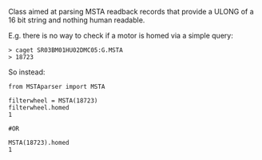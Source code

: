 Class aimed at parsing MSTA readback records that provide a ULONG of a 16 bit string and nothing human
readable.

E.g. there is no way to check if a motor is homed via a simple query:

```
> caget SR03BM01HU02DMC05:G.MSTA
> 18723
```

So instead:
```
from MSTAparser import MSTA

filterwheel = MSTA(18723)
filterwheel.homed
1

#OR 

MSTA(18723).homed
1

```



